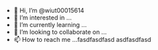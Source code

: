- 👋 Hi, I’m @wiut00015614
- 👀 I’m interested in ...
- 🌱 I’m currently learning ...
- 💞️ I’m looking to collaborate on ...
- 📫 How to reach me ...fasdfasdfasd
asdfasdfasd
<!---
wiut00015614/wiut00015614 is a ✨ special ✨ repository because its `README.md` (this file) appears on your GitHub profile.
You can click the Preview link to take a look at your changes.
--->
